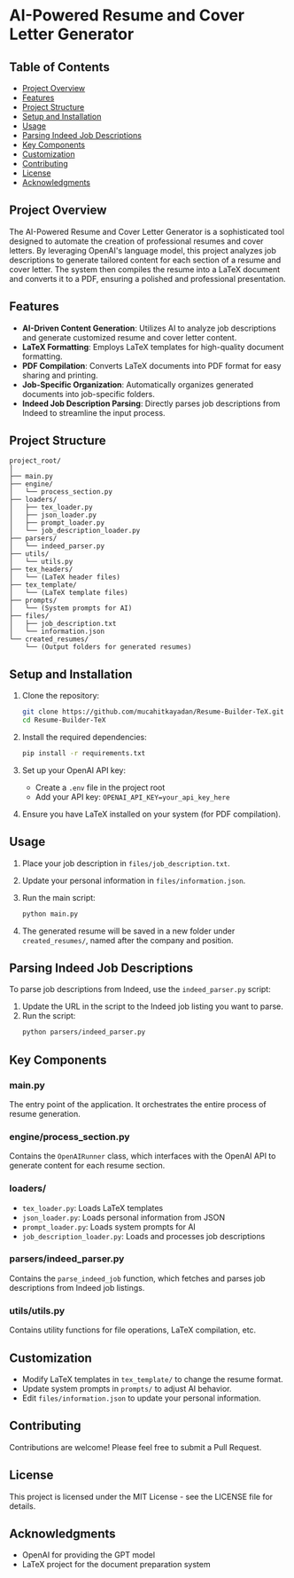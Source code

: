 # AI-Powered Resume and Cover Letter Generator

## Table of Contents

- [Project Overview](#project-overview)
- [Features](#features)
- [Project Structure](#project-structure)
- [Setup and Installation](#setup-and-installation)
- [Usage](#usage)
- [Parsing Indeed Job Descriptions](#parsing-indeed-job-descriptions)
- [Key Components](#key-components)
- [Customization](#customization)
- [Contributing](#contributing)
- [License](#license)
- [Acknowledgments](#acknowledgments)

## Project Overview

The AI-Powered Resume and Cover Letter Generator is a sophisticated tool designed to automate the creation of professional resumes and cover letters. By leveraging OpenAI's language model, this project analyzes job descriptions to generate tailored content for each section of a resume and cover letter. The system then compiles the resume into a LaTeX document and converts it to a PDF, ensuring a polished and professional presentation.

## Features

- **AI-Driven Content Generation**: Utilizes AI to analyze job descriptions and generate customized resume and cover letter content.
- **LaTeX Formatting**: Employs LaTeX templates for high-quality document formatting.
- **PDF Compilation**: Converts LaTeX documents into PDF format for easy sharing and printing.
- **Job-Specific Organization**: Automatically organizes generated documents into job-specific folders.
- **Indeed Job Description Parsing**: Directly parses job descriptions from Indeed to streamline the input process.

## Project Structure

```
project_root/
│
├── main.py
├── engine/
│   └── process_section.py
├── loaders/
│   ├── tex_loader.py
│   ├── json_loader.py
│   ├── prompt_loader.py
│   └── job_description_loader.py
├── parsers/
│   └── indeed_parser.py
├── utils/
│   └── utils.py
├── tex_headers/
│   └── (LaTeX header files)
├── tex_template/
│   └── (LaTeX template files)
├── prompts/
│   └── (System prompts for AI)
├── files/
│   ├── job_description.txt
│   └── information.json
└── created_resumes/
    └── (Output folders for generated resumes)
```

## Setup and Installation

1. Clone the repository:
   ```bash
   git clone https://github.com/mucahitkayadan/Resume-Builder-TeX.git
   cd Resume-Builder-TeX
   ```

2. Install the required dependencies:
   ```bash
   pip install -r requirements.txt
   ```

3. Set up your OpenAI API key:
   - Create a `.env` file in the project root
   - Add your API key: `OPENAI_API_KEY=your_api_key_here`

4. Ensure you have LaTeX installed on your system (for PDF compilation).

## Usage

1. Place your job description in `files/job_description.txt`.

2. Update your personal information in `files/information.json`.

3. Run the main script:
   ```bash
   python main.py
   ```

4. The generated resume will be saved in a new folder under `created_resumes/`, named after the company and position.

## Parsing Indeed Job Descriptions

To parse job descriptions from Indeed, use the `indeed_parser.py` script:

1. Update the URL in the script to the Indeed job listing you want to parse.
2. Run the script:
   ```bash
   python parsers/indeed_parser.py
   ```

## Key Components

### main.py

The entry point of the application. It orchestrates the entire process of resume generation.

### engine/process_section.py

Contains the `OpenAIRunner` class, which interfaces with the OpenAI API to generate content for each resume section.

### loaders/

- `tex_loader.py`: Loads LaTeX templates
- `json_loader.py`: Loads personal information from JSON
- `prompt_loader.py`: Loads system prompts for AI
- `job_description_loader.py`: Loads and processes job descriptions

### parsers/indeed_parser.py

Contains the `parse_indeed_job` function, which fetches and parses job descriptions from Indeed job listings.

### utils/utils.py

Contains utility functions for file operations, LaTeX compilation, etc.

## Customization

- Modify LaTeX templates in `tex_template/` to change the resume format.
- Update system prompts in `prompts/` to adjust AI behavior.
- Edit `files/information.json` to update your personal information.

## Contributing

Contributions are welcome! Please feel free to submit a Pull Request.

## License

This project is licensed under the MIT License - see the LICENSE file for details.

## Acknowledgments

- OpenAI for providing the GPT model
- LaTeX project for the document preparation system
